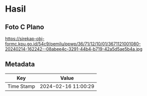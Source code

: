 # Hasil

## Foto C Plano

https://sirekap-obj-formc.kpu.go.id/54c9/pemilu/ppwp/36/71/12/10/01/3671121001080-20240214-162242--08abee4c-3291-44b4-b719-42a5d5ae5b4a.jpg


## Metadata

| Key        | Value               |
| ---------- | ------------------- |
| Time Stamp | 2024-02-16 11:00:29 |



